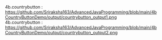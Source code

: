 4b.countrybutton : https://github.com/Sriraksha163/AdvancedJavaProgramming/blob/main/4bCountryButtonDemo/output/countrybutton_output1.png                              
4b.countrybutton : https://github.com/Sriraksha163/AdvancedJavaProgramming/blob/main/4bCountryButtonDemo/output/countrybutton_output2.png                         
